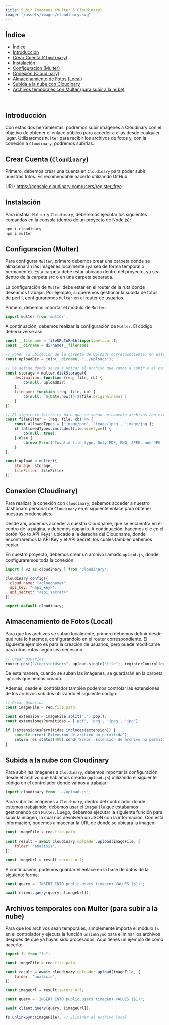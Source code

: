 ```yaml
---
title: Subir Imagenes (Multer & Cloudinary)
image: "/assets/images/cloudinary.svg"
---
```


## Índice

- [Índice](#índice)
- [Introducción](#introducción)
- [Crear Cuenta (`Cloudinary`)](#crear-cuenta-cloudinary)
- [Instalación](#instalación)
- [Configuracion (Multer)](#configuracion-multer)
- [Conexion (Cloudinary)](#conexion-cloudinary)
- [Almacenamiento de Fotos (Local)](#almacenamiento-de-fotos-local)
- [Subida a la nube con Cloudinary](#subida-a-la-nube-con-cloudinary)
- [Archivos temporales con Multer (para subir a la nube)](#archivos-temporales-con-multer-para-subir-a-la-nube)

<br>

## Introducción

Con estas dos herramientas, podremos subir imágenes a Cloudinary con el objetivo de obtener el enlace público para acceder a ellas desde cualquier lugar. Utilizaremos `Multer` para recibir los archivos de fotos y, con la conexión a `Cloudinary`, podremos subirlas.

## Crear Cuenta (`Cloudinary`)

Primero, debemos crear una cuenta en `Cloudinary` para poder subir nuestras fotos. Es recomendable hacerlo utilizando GitHub.

URL: https://console.cloudinary.com/users/register_free

## Instalación

Para instalar `Multer` y `Cloudinary`, deberemos ejecutar los siguientes comandos en la consola (dentro de un proyecto de Node.js):

```bash
npm i cloudinary
npm i multer
```

## Configuracion (Multer)

Para configurar `Multer`, primero debemos crear una carpeta donde se almacenarán las imágenes localmente (ya sea de forma temporal o permanente). Esta carpeta debe estar ubicada dentro del proyecto, ya sea dentro de la carpeta src o en una carpeta separada.

La configuración de `Multer` debe estar en el router de la ruta donde deseamos trabajar. Por ejemplo, si queremos gestionar la subida de fotos de perfil, configuraremos `Multer` en el router de usuarios.

Primero, debemos importar el módulo de `Multer`:

```js
import multer from 'multer';
```

A continuación, debemos realizar la configuración de `Multer`. El código debería verse así:

```js
const __filename = fileURLToPath(import.meta.url);
const __dirname = dirname(__filename);

// Poner la ubicacion de la carpeta de Uploads correspondiente, en este caso se ubica dentro del SRC
const uploadDir = join(__dirname, "../uploads");

// Se define donde se va a ubicar el archivo que vamos a subir y el nombre, este se puede modificar, en este caso el nombre que se le va a asignar es la fecha de subida sumado del nombre del archivo original
const storage = multer.diskStorage({
    destination: function (req, file, cb) {
        cb(null, uploadDir);
    },
    filename: function (req, file, cb) {
        cb(null, `${Date.now()}-${file.originalname}`)
    }
});

// El siguiente filtro es para que se suban unicamente archivos con extensiones especificas. En este caso serian JPEG, PNG y JPG
const fileFilter = (req, file, cb) => {
    const allowedTypes = ['image/png', 'image/jpeg', 'image/jpg'];
    if (allowedTypes.includes(file.mimetype)) {
        cb(null, true);
    } else {
        cb(new Error('Invalid file type. Only PDF, PNG, JPEG, and JPG files are allowed.'), false);
    }
};

const upload = multer({
    storage: storage,
    fileFilter: fileFilter
});
```

## Conexion (Cloudinary)

Para realizar la conexión con `Cloudinary`, debemos acceder a nuestro dashboard personal de `Cloudinary` en el siguiente enlace para obtener nuestras credenciales.

Desde ahí, podemos acceder a nuestro Cloudname, que se encuentra en el centro de la página, y debemos copiarlo. A continuación, hacemos clic en el botón 'Go to API Keys', ubicado a la derecha del Cloudname, donde encontraremos la API Key y el API Secret, los cuales también debemos copiar.

En nuestro proyecto, debemos crear un archivo llamado `upload.js`, donde configuraremos toda la conexión.

```js
import { v2 as cloudinary } from 'cloudinary';

cloudinary.config({
  cloud_name: "<cloudname>",
  api_key: "<api_key>",
  api_secret: "<api_secret>"
});

export default cloudinary;
```

## Almacenamiento de Fotos (Local)

Para que los archivos se suban localmente, primero debemos definir desde qué ruta lo haremos, configurándolo en el router correspondiente. El siguiente ejemplo es para la creación de usuarios, pero puede modificarse para otras rutas según sea necesario.

```js
// Crear Usuarios
router.post("/registerUsers", upload.single('file'), registerController.registerUsers);
```

De esta manera, cuando se suban las imágenes, se guardarán en la carpeta `uploads` que hemos creado.

Además, desde el controlador también podemos controlar las extensiones de los archivos subidos utilizando el siguiente código:

```js
// Crear Usuarios
const imageFile = req.file.path;

const extension = imageFile.split('.').pop();
const extensionesPermitidas = ['pdf', 'png', 'jpeg', 'jpg'];

if (!extensionesPermitidas.includes(extension)) {
    console.error('Extensión de archivo no permitida');
    return res.status(400).send('Error: Extensión de archivo no permitida. Extensiones admitidas: PDF, PNG, JPEG, y JPG');
}
```

## Subida a la nube con Cloudinary

Para subir las imágenes a `Cloudinary`, debemos importar la configuración desde el archivo que habíamos creado (`upload.js`) utilizando el siguiente código en el controlador donde vamos a trabajar:

```js
import cloudinary from '../upload.js';
```

Para subir las imágenes a `Cloudinary`, dentro del controlador donde estemos trabajando, debemos usar el `imageFile` que estábamos gestionando con `Multer`. Luego, debemos ejecutar la siguiente función para subir la imagen, la cual nos devolverá un JSON con la información. Con esta información, podemos almacenar la URL de donde se ubicará la imagen:

```js
const imageFile = req.file.path;

const result = await cloudinary.uploader.upload(imageFile, {
    folder: 'analisis',
});

const imageUrl = result.secure_url;
```

A continuación, podemos guardar el enlace en la base de datos de la siguiente forma:

```js
const query = 'INSERT INTO public.users (imagen) VALUES ($1)';

await client.query(query, [imageUrl]);
```

## Archivos temporales con Multer (para subir a la nube)

Para que los archivos sean temporales, simplemente importa el módulo `fs` en el controlador y ejecuta la función `unlinkSync` para eliminar los archivos después de que ya hayan sido procesados. Aquí tienes un ejemplo de cómo hacerlo:

```js
import fs from "fs";

const imageFile = req.file.path;

const result = await cloudinary.uploader.upload(imageFile, {
    folder: 'analisis',
});

const imageUrl = result.secure_url;

const query = 'INSERT INTO public.users (imagen) VALUES ($1)';

await client.query(query, [imageUrl]);

fs.unlinkSync(imageFile); // Eliminar el archivo local
```